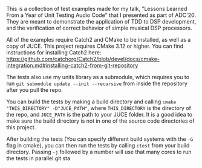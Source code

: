 This is a collection of test examples made for my talk, "Lessons Learned From a Year of Unit Testing Audio Code" that I presented as part of ADC'20. They are meant to demonstrate the application of TDD to DSP development, and the verification of correct behavior of simple musical DSP processors.

All of the examples require Catch2 and CMake to be installed, as well as a copy of JUCE. This project requires CMake 3.12 or higher. You can find instructions for installing Catch2 here: 
https://github.com/catchorg/Catch2/blob/devel/docs/cmake-integration.md#installing-catch2-from-git-repository 

The tests also use my units library as a submodule, which requires you to run `git submodule update --init --recursive` from inside the repository after you pull the repo. 

You can build the tests by making a build directory and calling `cmake "THIS_DIRECTORY" -D"JUCE_PATH"`, where `THIS_DIRECTORY` is the directory of the repo, and `JUCE_PATH` is the path to your JUCE folder. It is a good idea to make sure the build directory is not in one of the source code directories of this project.

After building the tests (You can specify different build systems with the `-G` flag in cmake), you can then run the tests by calling `ctest` from your build directory. Passing `-j` followed by a number will use that many cores to run the tests in parallel.git sta
